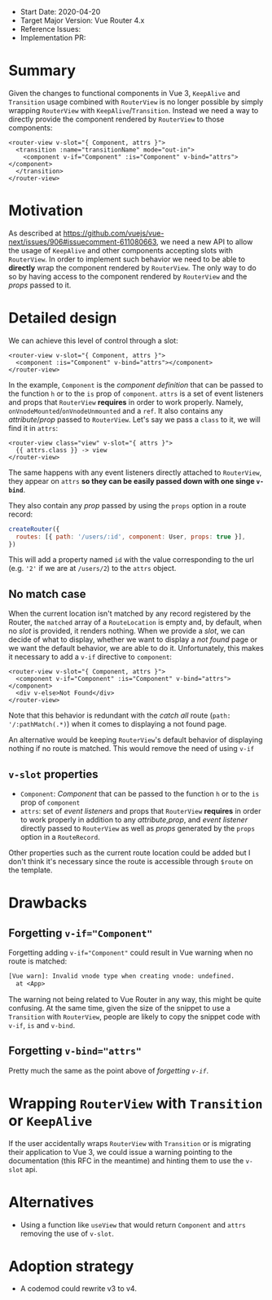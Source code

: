 - Start Date: 2020-04-20
- Target Major Version: Vue Router 4.x
- Reference Issues:
- Implementation PR:

# Summary

Given the changes to functional components in Vue 3, `KeepAlive` and `Transition` usage combined with `RouterView` is no longer possible by simply wrapping `RouterView` with `KeepAlive`/`Transition`. Instead we need a way to directly provide the component rendered by `RouterView` to those components:

```vue
<router-view v-slot="{ Component, attrs }">
  <transition :name="transitionName" mode="out-in">
    <component v-if="Component" :is="Component" v-bind="attrs"></component>
  </transition>
</router-view>
```

# Motivation

As described at https://github.com/vuejs/vue-next/issues/906#issuecomment-611080663, we need a new API to allow the usage of `KeepAlive` and other components accepting slots with `RouterView`. In order to implement such behavior we need to be able to **directly** wrap the component rendered by `RouterView`. The only way to do so by having access to the component rendered by `RouterView` and the _props_ passed to it.

# Detailed design

We can achieve this level of control through a slot:

```vue
<router-view v-slot="{ Component, attrs }">
  <component :is="Component" v-bind="attrs"></component>
</router-view>
```

In the example, `Component` is the _component definition_ that can be passed to the function `h` or to the `is` prop of `component`. `attrs` is a set of event listeners and props that `RouterView` **requires** in order to work properly. Namely, `onVnodeMounted`/`onVnodeUnmounted` and a `ref`. It also contains any _attribute_/_prop_ passed to `RouterView`. Let's say we pass a `class` to it, we will find it in `attrs`:

```vue
<router-view class="view" v-slot="{ attrs }">
  {{ attrs.class }} -> view
</router-view>
```

The same happens with any event listeners directly attached to `RouterView`, they appear on `attrs` **so they can be easily passed down with one singe `v-bind`**.

They also contain any _prop_ passed by using the `props` option in a route record:

```js
createRouter({
  routes: [{ path: '/users/:id', component: User, props: true }],
})
```

This will add a property named `id` with the value corresponding to the url (e.g. `'2'` if we are at `/users/2`) to the `attrs` object.

## No match case

When the current location isn't matched by any record registered by the Router, the `matched` array of a `RouteLocation` is empty and, by default, when no _slot_ is provided, it renders nothing. When we provide a _slot_, we can decide of what to display, whether we want to display a _not found_ page or we want the default behavior, we are able to do it. Unfortunately, this makes it necessary to add a `v-if` directive to `component`:

```vue
<router-view v-slot="{ Component, attrs }">
  <component v-if="Component" :is="Component" v-bind="attrs"></component>
  <div v-else>Not Found</div>
</router-view>
```

Note that this behavior is redundant with the _catch all_ route (`path: '/:pathMatch(.*)`) when it comes to displaying a not found page.

An alternative would be keeping `RouterView`'s default behavior of displaying nothing if no route is matched. This would remove the need of using `v-if`

## `v-slot` properties

- `Component`: _Component_ that can be passed to the function `h` or to the `is` prop of `component`
- `attrs`: set of _event listeners_ and props that `RouterView` **requires** in order to work properly in addition to any _attribute_,_prop_, and _event listener_ directly passed to `RouterView` as well as _props_ generated by the `props` option in a `RouteRecord`.

Other properties such as the current route location could be added but I don't think it's necessary since the route is accessible through `$route` on the template.

# Drawbacks

## Forgetting `v-if="Component"`

Forgetting adding `v-if="Component"` could result in Vue warning when no route is matched:

```txt
[Vue warn]: Invalid vnode type when creating vnode: undefined.
  at <App>
```

The warning not being related to Vue Router in any way, this might be quite confusing. At the same time, given the size of the snippet to use a `Transition` with `RouterView`, people are likely to copy the snippet code with `v-if`, `is` and `v-bind`.

## Forgetting `v-bind="attrs"`

Pretty much the same as the point above of _forgetting `v-if`_.

# Wrapping `RouterView` with `Transition` or `KeepAlive`

If the user accidentally wraps `RouterView` with `Transition` or is migrating their application to Vue 3, we could issue a warning pointing to the documentation (this RFC in the meantime) and hinting them to use the `v-slot` api.

# Alternatives

- Using a function like `useView` that would return `Component` and `attrs` removing the use of `v-slot`.

# Adoption strategy

- A codemod could rewrite v3 to v4.

